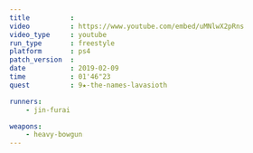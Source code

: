 ```yaml
---
title          :
video          : https://www.youtube.com/embed/uMNlwX2pRns
video_type     : youtube
run_type       : freestyle
platform       : ps4
patch_version  :
date           : 2019-02-09
time           : 01'46"23
quest          : 9★-the-names-lavasioth

runners:
    - jin-furai

weapons:
    - heavy-bowgun
---
```


